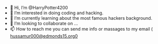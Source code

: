 - 👋 Hi, I’m @HarryPotter4200
- 👀 I’m interested in doing coding and hacking.
- 🌱 I’m currently learning about the most famous hackers background.
- 💞️ I’m looking to collaborate on ...
- 📫 How to reach me you can send me info or massages to my email ( hussamur000@edmonds15.org0

<!---
HarryPotter4200/HarryPotter4200 is a ✨ special ✨ repository because its `README.md` (this file) appears on your GitHub profile.
You can click the Preview link to take a look at your changes.
--->
